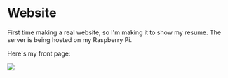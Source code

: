 # Website
First time making a real website, so I'm making it to show my resume. The server is being hosted on my Raspberry Pi.

Here's my front page:

<img src="http://imgur.com/CNdeCJg.jpg">
